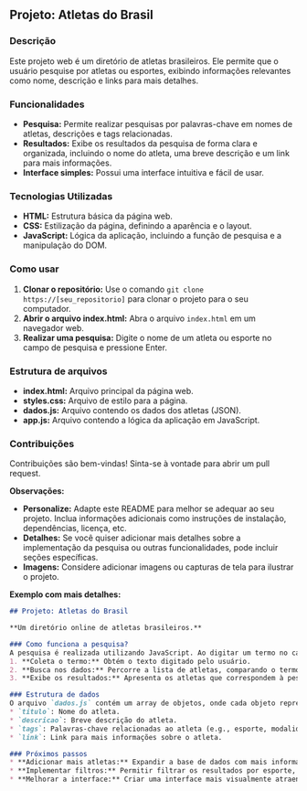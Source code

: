 ## Projeto: Atletas do Brasil

### Descrição
Este projeto web é um diretório de atletas brasileiros. Ele permite que o usuário pesquise por atletas ou esportes, exibindo informações relevantes como nome, descrição e links para mais detalhes.

### Funcionalidades
* **Pesquisa:** Permite realizar pesquisas por palavras-chave em nomes de atletas, descrições e tags relacionadas.
* **Resultados:** Exibe os resultados da pesquisa de forma clara e organizada, incluindo o nome do atleta, uma breve descrição e um link para mais informações.
* **Interface simples:** Possui uma interface intuitiva e fácil de usar.

### Tecnologias Utilizadas
* **HTML:** Estrutura básica da página web.
* **CSS:** Estilização da página, definindo a aparência e o layout.
* **JavaScript:** Lógica da aplicação, incluindo a função de pesquisa e a manipulação do DOM.

### Como usar
1. **Clonar o repositório:** Use o comando `git clone https://[seu_repositorio]` para clonar o projeto para o seu computador.
2. **Abrir o arquivo index.html:** Abra o arquivo `index.html` em um navegador web.
3. **Realizar uma pesquisa:** Digite o nome de um atleta ou esporte no campo de pesquisa e pressione Enter.

### Estrutura de arquivos
* **index.html:** Arquivo principal da página web.
* **styles.css:** Arquivo de estilo para a página.
* **dados.js:** Arquivo contendo os dados dos atletas (JSON).
* **app.js:** Arquivo contendo a lógica da aplicação em JavaScript.

### Contribuições
Contribuições são bem-vindas! Sinta-se à vontade para abrir um pull request.

**Observações:**

* **Personalize:** Adapte este README para melhor se adequar ao seu projeto. Inclua informações adicionais como instruções de instalação, dependências, licença, etc.
* **Detalhes:** Se você quiser adicionar mais detalhes sobre a implementação da pesquisa ou outras funcionalidades, pode incluir seções específicas.
* **Imagens:** Considere adicionar imagens ou capturas de tela para ilustrar o projeto.

**Exemplo com mais detalhes:**

```markdown
## Projeto: Atletas do Brasil

**Um diretório online de atletas brasileiros.**

### Como funciona a pesquisa?
A pesquisa é realizada utilizando JavaScript. Ao digitar um termo no campo de pesquisa e pressionar Enter, a aplicação:
1. **Coleta o termo:** Obtém o texto digitado pelo usuário.
2. **Busca nos dados:** Percorre a lista de atletas, comparando o termo de pesquisa com o nome, descrição e tags de cada atleta.
3. **Exibe os resultados:** Apresenta os atletas que correspondem à pesquisa em uma lista formatada.

### Estrutura de dados
O arquivo `dados.js` contém um array de objetos, onde cada objeto representa um atleta e possui as seguintes propriedades:
* `titulo`: Nome do atleta.
* `descricao`: Breve descrição do atleta.
* `tags`: Palavras-chave relacionadas ao atleta (e.g., esporte, modalidade).
* `link`: Link para mais informações sobre o atleta.

### Próximos passos
* **Adicionar mais atletas:** Expandir a base de dados com mais informações sobre atletas brasileiros.
* **Implementar filtros:** Permitir filtrar os resultados por esporte, modalidade ou outras categorias.
* **Melhorar a interface:** Criar uma interface mais visualmente atraente e responsiva.